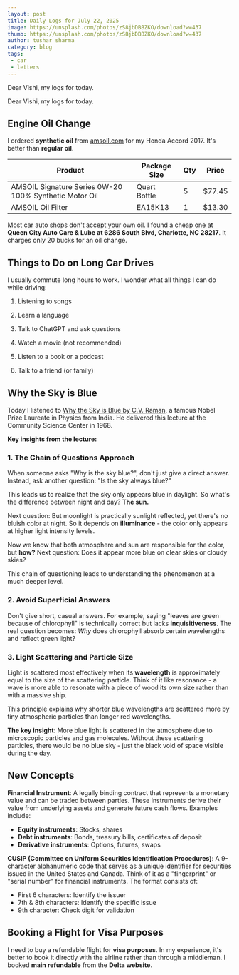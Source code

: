```yaml
---
layout: post
title: Daily Logs for July 22, 2025
image: https://unsplash.com/photos/zS8jbDBBZKO/download?w=437
thumb: https://unsplash.com/photos/zS8jbDBBZKO/download?w=437
author: tushar sharma
category: blog
tags:
 - car
 - letters
---
```


Dear Vishi, my logs for today.<!-- truncate_here -->

Dear Vishi, my logs for today.

## Engine Oil Change

I ordered **synthetic oil** from [amsoil.com](amsoil.com) for my Honda Accord 2017. It's better than **regular oil**. 

| Product                                      | Package Size   | Qty | Price   |
|-----------------------------------------------|---------------|-----|---------|
| AMSOIL Signature Series 0W-20 100% Synthetic Motor Oil | Quart Bottle   | 5   | $77.45  |
| AMSOIL Oil Filter                            | EA15K13        | 1   | $13.30  |

Most car auto shops don't accept your own oil. I found a cheap one at **Queen City Auto Care & Lube at 6286 South Blvd, Charlotte, NC 28217**. It charges only 20 bucks for an oil change.

## Things to Do on Long Car Drives

I usually commute long hours to work. I wonder what all things I can do while driving:

1. Listening to songs 

2. Learn a language

3. Talk to ChatGPT and ask questions

4. Watch a movie (not recommended)

5. Listen to a book or a podcast

6. Talk to a friend (or family)

## Why the Sky is Blue

Today I listened to [Why the Sky is Blue by C.V. Raman](https://archive.org/details/WhyTheSkyIsBlue-English-C.V.Raman), a famous Nobel Prize Laureate in Physics from India. He delivered this lecture at the Community Science Center in 1968.

**Key insights from the lecture:**

### 1. The Chain of Questions Approach

When someone asks "Why is the sky blue?", don't just give a direct answer. Instead, ask another question: "Is the sky always blue?"

This leads us to realize that the sky only appears blue in daylight. So what's the difference between night and day? **The sun.**

Next question: But moonlight is practically sunlight reflected, yet there's no bluish color at night. So it depends on **illuminance** - the color only appears at higher light intensity levels.

Now we know that both atmosphere and sun are responsible for the color, but **how?** Next question: Does it appear more blue on clear skies or cloudy skies?

This chain of questioning leads to understanding the phenomenon at a much deeper level.

### 2. Avoid Superficial Answers

Don't give short, casual answers. For example, saying "leaves are green because of chlorophyll" is technically correct but lacks **inquisitiveness**. The real question becomes: *Why* does chlorophyll absorb certain wavelengths and reflect green light?

### 3. Light Scattering and Particle Size

Light is scattered most effectively when its **wavelength** is approximately equal to the size of the scattering particle. Think of it like resonance - a wave is more able to resonate with a piece of wood its own size rather than with a massive ship.

This principle explains why shorter blue wavelengths are scattered more by tiny atmospheric particles than longer red wavelengths.

**The key insight**: More blue light is scattered in the atmosphere due to microscopic particles and gas molecules. Without these scattering particles, there would be no blue sky - just the black void of space visible during the day.

## New Concepts

**Financial Instrument**: A legally binding contract that represents a monetary value and can be traded between parties. These instruments derive their value from underlying assets and generate future cash flows. Examples include:
- **Equity instruments**: Stocks, shares
- **Debt instruments**: Bonds, treasury bills, certificates of deposit
- **Derivative instruments**: Options, futures, swaps

**CUSIP (Committee on Uniform Securities Identification Procedures)**: A 9-character alphanumeric code that serves as a unique identifier for securities issued in the United States and Canada. Think of it as a "fingerprint" or "serial number" for financial instruments. The format consists of:
- First 6 characters: Identify the issuer
- 7th & 8th characters: Identify the specific issue
- 9th character: Check digit for validation

## Booking a Flight for Visa Purposes

I need to buy a refundable flight for **visa purposes**. In my experience, it's better to book it directly with the airline rather than through a middleman. I booked **main refundable** from the **Delta website**.
